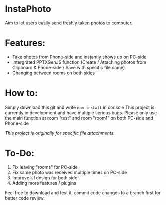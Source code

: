 # **InstaPhoto**
Aim to let users easily send freshly taken photos to computer.


# Features:
- Take photos from Phone-side and instantly shows up on PC-side
- Intergrated PPTXGenJS function (Create / Attaching photos from Clipboard & Phone-side / Save with specific file name)
- Changing between rooms on both sides

# How to:

Simply download this git and write `npm install` in console
This project is currently in development and have multiple serious bugs. 
Please only use the main function at room "test" and room "room1" on both PC-side and Phone-side


*This project is originally for specific file attachments.*

# To-Do:
 1. Fix leaving "rooms" for PC-side
 2. Fix same photo was received multiple times on PC-side
 3. Improve UI design for both side
 4. Adding more features / plugins
 


Feel free to download and test it, commit code changes to a branch first for better code review.
